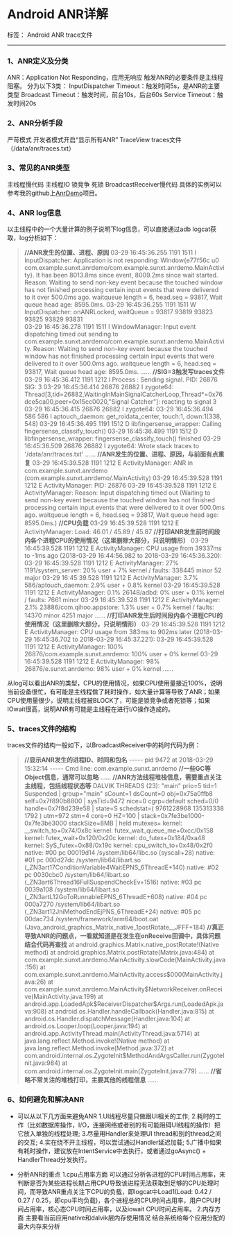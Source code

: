 ﻿# Android ANR详解

标签： Android ANR trace文件

---

### 1、ANR定义及分类
ANR：Application Not Responding，应用无响应
触发ANR的必要条件是主线程阻塞。
分为以下3类：
InputDispatcher Timeout：触发时间5s，是ANR的主要类型
Broadcast Timeout：触发时间，前台10s，后台60s
Service Timeout：触发时间20s

### 2、ANR分析手段
严苛模式
开发者模式开启“显示所有ANR”
TraceView
traces文件（/data/anr/traces.txt）

### 3、常见的ANR类型
主线程慢代码
主线程IO
锁竞争
死锁
BroadcastReceiver慢代码
具体的实例可以参考我的github上[AnrDemo](https://github.com/AndroidDog/ANRDemo)项目。

### 4、ANR log信息
以主线程中的一个大量计算的例子说明下log信息，可以直接通过adb logcat获取，log分析如下：
>**//ANR发生的位置、进程、原因**
03-29 16:45:36.255  1191  1511 I InputDispatcher: Application is not responding: Window{e77f56c u0 com.example.sunxt.anrdemo/com.example.sunxt.anrdemo.MainActivity}.  It has been 8013.8ms since event, 8009.2ms since wait started.  Reason: Waiting to send non-key event because the touched window has not finished processing certain input events that were delivered to it over 500.0ms ago. waitqueue length = 6, head.seq = 93817, Wait queue head age: 8595.0ms.
03-29 16:45:36.255  1191  1511 W InputDispatcher: onANRLocked, waitQueue = 93817  93819  93823  93825  93829  93831  
03-29 16:45:36.278  1191  1511 I WindowManager: Input event dispatching timed out sending to com.example.sunxt.anrdemo/com.example.sunxt.anrdemo.MainActivity.  Reason: Waiting to send non-key event because the touched window has not finished processing certain input events that were delivered to it over 500.0ms ago. waitqueue length = 6, head.seq = 93817, Wait queue head age: 8595.0ms.
......
**//SIG=3触发写traces文件**
03-29 16:45:36.412  1191  1212 I Process : Sending signal. PID: 26876 SIG: 3
03-29 16:45:36.414 26876 26882 I zygote64: Thread[3,tid=26882,WaitingInMainSignalCatcherLoop,Thread*=0x76dce5ca00,peer=0x15cc0020,"Signal Catcher"]: reacting to signal 3
03-29 16:45:36.415 26876 26882 I zygote64: 
03-29 16:45:36.494   586   586 I aptouch_daemon: get_roidata_center, touch:1, down:1(338, 548)
03-29 16:45:36.495  1191  1512 D libfingersense_wrapper: Calling fingersense_classify_touch()
03-29 16:45:36.499  1191  1512 D libfingersense_wrapper: fingersense_classify_touch() finished
03-29 16:45:36.509 26876 26882 I zygote64: Wrote stack traces to '/data/anr/traces.txt'
......
**//ANR发生的位置、进程、原因，与前面有点重复**
03-29 16:45:39.528  1191  1212 E ActivityManager: ANR in com.example.sunxt.anrdemo (com.example.sunxt.anrdemo/.MainActivity)
03-29 16:45:39.528  1191  1212 E ActivityManager: PID: 26876
03-29 16:45:39.528  1191  1212 E ActivityManager: Reason: Input dispatching timed out (Waiting to send non-key event because the touched window has not finished processing certain input events that were delivered to it over 500.0ms ago. waitqueue length = 6, head.seq = 93817, Wait queue head age: 8595.0ms.)
**//CPU负载**
03-29 16:45:39.528  1191  1212 E ActivityManager: Load: 46.01 / 45.89 / 45.87
**//打印ANR发生前时间段内各个进程CPU的使用情况（这里删除大部分，只说明情形）**
03-29 16:45:39.528  1191  1212 E ActivityManager: CPU usage from 39337ms to -1ms ago (2018-03-29 16:44:56.982 to 2018-03-29 16:45:36.320):
03-29 16:45:39.528  1191  1212 E ActivityManager:   27% 1191/system_server: 20% user + 7% kernel / faults: 338445 minor 52 major
03-29 16:45:39.528  1191  1212 E ActivityManager:   3.7% 586/aptouch_daemon: 2.9% user + 0.8% kernel
03-29 16:45:39.528  1191  1212 E ActivityManager:   0.1% 26148/adbd: 0% user + 0.1% kernel / faults: 7661 minor
03-29 16:45:39.528  1191  1212 E ActivityManager:   2.1% 23886/com.qihoo.appstore: 1.3% user + 0.7% kernel / faults: 14370 minor 4251 major
......
**//打印ANR发生后时间段内各个进程CPU的使用情况（这里删除大部分，只说明情形）**
03-29 16:45:39.528  1191  1212 E ActivityManager: CPU usage from 383ms to 902ms later (2018-03-29 16:45:36.702 to 2018-03-29 16:45:37.221):
03-29 16:45:39.528  1191  1212 E ActivityManager:   100% 26876/com.example.sunxt.anrdemo: 100% user + 0% kernel
03-29 16:45:39.528  1191  1212 E ActivityManager:     98% 26876/e.sunxt.anrdemo: 98% user + 0% kernel
......

从log可以看出ANR的类型，CPU的使用情况，如果CPU使用量接近100%，说明当前设备很忙，有可能是主线程做了耗时操作，如大量计算等导致了ANR；如果CPU使用量很少，说明主线程被BLOCK了，可能是锁竞争或者死锁等；如果IOwait很高，说明ANR有可能是主线程在进行I/O操作造成的。

### 5、traces文件的结构
traces文件的结构一般如下，以BroadcastReceiver中的耗时代码为例：
>**//显示ANR发生的进程ID、时间和包名**
----- pid 9472 at 2018-03-29 15:32:14 -----
Cmd line: com.example.sunxt.anrdemo
**//一些GC等Object信息，通常可以忽略**
......
**//ANR方法线程堆栈信息，需要重点关注主线程，包括线程状态等**
DALVIK THREADS (23):
"main" prio=5 tid=1 Suspended
  | group="main" sCount=1 dsCount=0 obj=0x75a0ffb8 self=0x7f890b8800
  | sysTid=9472 nice=0 cgrp=default sched=0/0 handle=0x7f8d239e58
  | state=S schedstat=( 9761228968 135313338 1792 ) utm=972 stm=4 core=0 HZ=100
  | stack=0x7fe3be1000-0x7fe3be3000 stackSize=8MB
  | held mutexes=
  kernel: __switch_to+0x74/0x8c
  kernel: futex_wait_queue_me+0xcc/0x158
  kernel: futex_wait+0x120/0x20c
  kernel: do_futex+0x184/0xa48
  kernel: SyS_futex+0x88/0x19c
  kernel: cpu_switch_to+0x48/0x2f0
  native: #00 pc 00019d14  /system/lib64/libc.so (syscall+28)
  native: #01 pc 000d27dc  /system/lib64/libart.so (_ZN3art17ConditionVariable4WaitEPNS_6ThreadE+140)
  native: #02 pc 0030cbc0  /system/lib64/libart.so (_ZN3art6Thread16FullSuspendCheckEv+1516)
  native: #03 pc 0039a108  /system/lib64/libart.so (_ZN3artL12GoToRunnableEPNS_6ThreadE+608)
  native: #04 pc 000a7270  /system/lib64/libart.so (_ZN3art12JniMethodEndEjPNS_6ThreadE+24)
  native: #05 pc 00dac734  /system/framework/arm64/boot.oat (Java_android_graphics_Matrix_native_1postRotate__JFFF+184)
  **//真正导致ANR的问题点，一看就知道是在发生在onReceive回调中，具体问题结合代码再查找**
  at android.graphics.Matrix.native_postRotate!(Native method)
  at android.graphics.Matrix.postRotate(Matrix.java:484)
  at com.example.sunxt.anrdemo.MainActivity.slowCode(MainActivity.java:156)
  at com.example.sunxt.anrdemo.MainActivity.access\$000(MainActivity.java:26)
  at com.example.sunxt.anrdemo.MainActivity\$NetworkReceiver.onReceive(MainActivity.java:199)
  at android.app.LoadedApk$ReceiverDispatcher\$Args.run(LoadedApk.java:908)
  at android.os.Handler.handleCallback(Handler.java:815)
  at android.os.Handler.dispatchMessage(Handler.java:104)
  at android.os.Looper.loop(Looper.java:194)
  at android.app.ActivityThread.main(ActivityThread.java:5714)
  at java.lang.reflect.Method.invoke!(Native method)
  at java.lang.reflect.Method.invoke(Method.java:372)
  at com.android.internal.os.ZygoteInit\$MethodAndArgsCaller.run(ZygoteInit.java:984)
  at com.android.internal.os.ZygoteInit.main(ZygoteInit.java:779)
  ......
  **//省略不常关注的堆栈打印，主要其他的线程信息**
  ......
  
### 6、如何避免和解决ANR
- 可以从以下几方面来避免ANR
1.UI线程尽量只做跟UI相关的工作;
2.耗时的工作（比如数据库操作，I/O，连接网络或者别的有可能阻碍UI线程的操作）把它放入单独的线程处理;
3.尽量用Handler来处理UI thread和别的thread之间的交互;
4.实在绕不开主线程，可以尝试通过Handler延迟加载;
5.广播中如果有耗时操作，建议放在IntentService中去执行，或者通过goAsync() + HandlerThread分发执行。

- 分析ANR的重点
1.cpu占用率方面
可以通过分析各进程的CPU时间占用率，来判断是否为某些进程长期占用CPU导致该进程无法获取到足够的CPU处理时间，而导致ANR重点关注下CPU的负载，即logcat中Load1(Load: 0.42 / 0.27 / 0.25，即cpu平均负载)，各个进程总的CPU时间占用率，用户CPU时间占用率，核心态CPU时间占用率，以及iowait CPU时间占用率。
2.内存方面
主要看当前应用native和dalvik层内存使用情况
结合系统给每个应用分配的最大内存来分析






